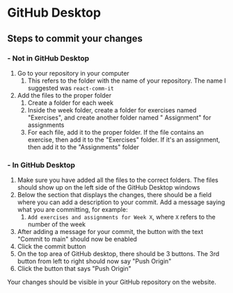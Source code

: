 # GitHub Desktop

## Steps to commit your changes

### - Not in GitHub Desktop

1. Go to your repository in your computer
    1. This refers to the folder with the name of your repository. The name I suggested was ``react-comm-it``
2. Add the files to the proper folder
    1. Create a folder for each week
    2. Inside the week folder, create a folder for exercises named "Exercises", and create another folder named "
       Assignment" for assignments
    3. For each file, add it to the proper folder. If the file contains an exercise, then add it to the "Exercises"
       folder. If it's an
       assignment, then add it to the "Assignments" folder

### - In GitHub Desktop

1. Make sure you have added all the files to the correct folders. The files should show up on the left side of the
   GitHub Desktop windows
2. Below the section that displays the changes, there should be a field where you can add a description to your commit.
   Add a message saying what you are committing, for example:
    1. ``Add exercises and assignments for Week X``, where ``X`` refers to the number of the week
3. After adding a message for your commit, the button with the text "Commit to main" should now be enabled
4. Click the commit button
5. On the top area of GitHub desktop, there should be 3 buttons. The 3rd button from left to right should now say "Push
   Origin"
6. Click the button that says "Push Origin"

Your changes should be visible in your GitHub repository on the website.
